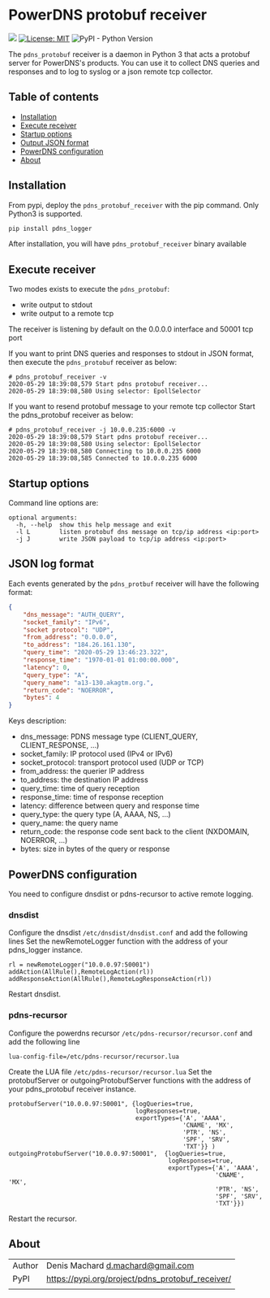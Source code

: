 # PowerDNS protobuf receiver

![](https://github.com/dmachard/pdns_logger/workflows/Publish%20to%20PyPI/badge.svg)
[![License: MIT](https://img.shields.io/badge/License-MIT-yellow.svg)](https://opensource.org/licenses/MIT)
![PyPI - Python Version](https://img.shields.io/pypi/pyversions/pdns_logger)

The `pdns_protobuf` receiver is a daemon in Python 3 that acts a protobuf server for PowerDNS's products.
You can use it to collect DNS queries and responses and to log to syslog or a json remote tcp collector.

## Table of contents
* [Installation](#installation)
* [Execute receiver](#execute-receiver)
* [Startup options](#startup-options)
* [Output JSON format](#output-json-format)
* [PowerDNS configuration](#powerdns-configuration)
* [About](#about)

## Installation

From pypi, deploy the `pdns_protobuf_receiver` with the pip command.
Only Python3 is supported.

```python
pip install pdns_logger
```

After installation, you will have `pdns_protobuf_receiver` binary available

## Execute receiver

Two modes exists to execute the `pdns_protobuf`:
 - write output to stdout
 - write output to a remote tcp
 
The receiver is listening by default on the 0.0.0.0 interface and 50001 tcp port 

If you want to print DNS queries and responses to stdout in JSON format, then execute the `pdns_protobuf` receiver as below: 

```
# pdns_protobuf_receiver -v
2020-05-29 18:39:08,579 Start pdns protobuf receiver...
2020-05-29 18:39:08,580 Using selector: EpollSelector
```

If you want to resend protobuf message to your remote tcp collector
Start the pdns_protobuf receiver as below:

```
# pdns_protobuf_receiver -j 10.0.0.235:6000 -v
2020-05-29 18:39:08,579 Start pdns protobuf receiver...
2020-05-29 18:39:08,580 Using selector: EpollSelector
2020-05-29 18:39:08,580 Connecting to 10.0.0.235 6000
2020-05-29 18:39:08,585 Connected to 10.0.0.235 6000
```

## Startup options

Command line options are:

```
optional arguments:
  -h, --help  show this help message and exit
  -l L        listen protobuf dns message on tcp/ip address <ip:port>
  -j J        write JSON payload to tcp/ip address <ip:port>
```

## JSON log format

Each events generated by the `pdns_protbuf` receiver will have the following format:

```json
{
    "dns_message": "AUTH_QUERY",
    "socket_family": "IPv6",
    "socket protocol": "UDP",
    "from_address": "0.0.0.0",
    "to_address": "184.26.161.130",
    "query_time": "2020-05-29 13:46:23.322",
    "response_time": "1970-01-01 01:00:00.000",
    "latency": 0,
    "query_type": "A",
    "query_name": "a13-130.akagtm.org.",
    "return_code": "NOERROR",
    "bytes": 4
}
```

Keys description:
 - dns_message: PDNS message type (CLIENT_QUERY, CLIENT_RESPONSE, ...)
 - socket_family: IP protocol used (IPv4 or IPv6)
 - socket_protocol: transport protocol used (UDP or TCP)
 - from_address: the querier IP address
 - to_address: the destination IP address
 - query_time: time of query reception
 - response_time: time of response reception
 - latency: difference between query and response time
 - query_type: the query type (A, AAAA, NS, ...)
 - query_name: the query name
 - return_code: the response code sent back to the client (NXDOMAIN, NOERROR, ...)
 - bytes: size in bytes of the query or response

## PowerDNS configuration

You need to configure dnsdist or pdns-recursor to active remote logging.
 
### dnsdist

Configure the dnsdist `/etc/dnsdist/dnsdist.conf` and add the following lines
Set the newRemoteLogger function with the address of your pdns_logger instance.

```
rl = newRemoteLogger("10.0.0.97:50001")
addAction(AllRule(),RemoteLogAction(rl))
addResponseAction(AllRule(),RemoteLogResponseAction(rl))
```

Restart dnsdist.

### pdns-recursor

Configure the powerdns recursor `/etc/pdns-recursor/recursor.conf` and add the following line

```
lua-config-file=/etc/pdns-recursor/recursor.lua
```

Create the LUA file `/etc/pdns-recursor/recursor.lua`
Set the protobufServer or outgoingProtobufServer functions with the address of your pdns_protobuf receiver instance.

```
protobufServer("10.0.0.97:50001", {logQueries=true,
                                   logResponses=true,
                                   exportTypes={'A', 'AAAA',
                                                'CNAME', 'MX', 
                                                'PTR', 'NS',
                                                'SPF', 'SRV',
                                                'TXT'}} )
outgoingProtobufServer("10.0.0.97:50001",  {logQueries=true,
                                            logResponses=true,
                                            exportTypes={'A', 'AAAA',
                                                         'CNAME', 'MX',
                                                         'PTR', 'NS',
                                                         'SPF', 'SRV',
                                                         'TXT'}})
```

Restart the recursor.

## About

| | |
| ------------- | ------------- |
| Author |  Denis Machard <d.machard@gmail.com> |
| PyPI |  https://pypi.org/project/pdns_protobuf_receiver/ |
| | |

